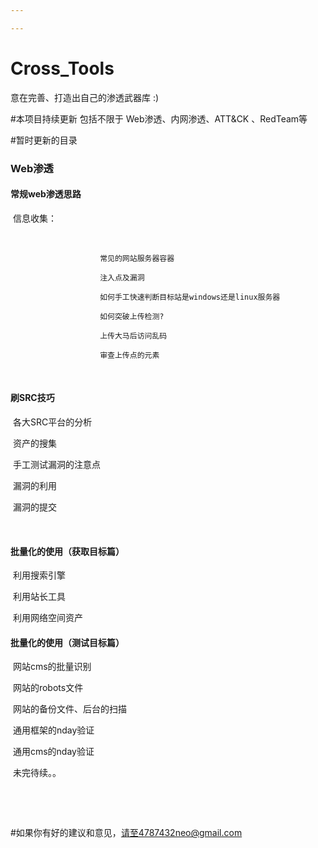 ```yaml
---

---
```


# Cross_Tools
意在完善、打造出自己的渗透武器库  :)

#本项目持续更新  包括不限于 Web渗透、内网渗透、ATT&CK 、RedTeam等 

#暂时更新的目录





### 		 Web渗透	

#### 					常规web渗透思路

​									信息收集：

​										

```
					常见的网站服务器容器

 					注入点及漏洞

					如何手工快速判断目标站是windows还是linux服务器

					如何突破上传检测?

 					上传大马后访问乱码

					审查上传点的元素
```

​										

#### 					刷SRC技巧	

​										各大SRC平台的分析

​										资产的搜集

​										手工测试漏洞的注意点

​										漏洞的利用

​										漏洞的提交

​										

#### 					批量化的使用（获取目标篇）

​							利用搜索引擎

​							利用站长工具

​							利用网络空间资产

#### 					批量化的使用（测试目标篇）

​							网站cms的批量识别

​							网站的robots文件

​							网站的备份文件、后台的扫描

​							通用框架的nday验证

​							通用cms的nday验证



​							未完待续。。

​						

​					





#如果你有好的建议和意见，请至4787432neo@gmail.com

